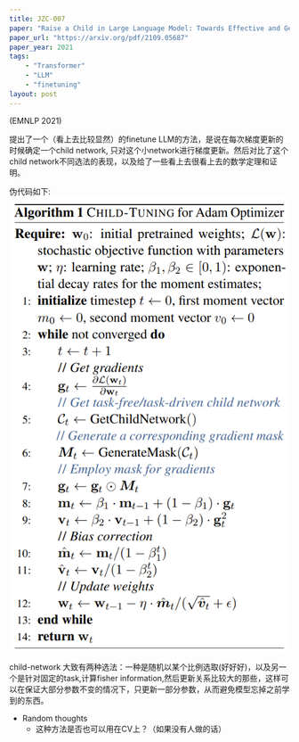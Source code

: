 ```yaml
---
title: JZC-007
paper: "Raise a Child in Large Language Model: Towards Effective and Generalizable Fine-tuning"
paper_url: "https://arxiv.org/pdf/2109.05687" 
paper_year: 2021
tags: 
    - "Transformer"
    - "LLM"
    - "finetuning"
layout: post
---
```


(EMNLP 2021)

提出了一个（看上去比较显然）的finetune LLM的方法，是说在每次梯度更新的时候确定一个child network, 
只对这个小network进行梯度更新。然后对比了这个child network不同选法的表现，以及给了一些看上去很看上去的数学定理和证明。

伪代码如下:
![image](/papers/JZC-imgs/7_1.png)

child-network 大致有两种选法：一种是随机以某个比例选取(好好好)，以及另一个是针对固定的task,计算fisher information,然后更新关系比较大的那些，这样可以在保证大部分参数不变的情况下，只更新一部分参数，从而避免模型忘掉之前学到的东西。

- Random thoughts
    - 这种方法是否也可以用在CV上？（如果没有人做的话）